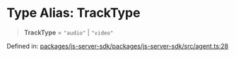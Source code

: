 # Type Alias: TrackType

> **TrackType** = `"audio"` \| `"video"`

Defined in: [packages/js-server-sdk/packages/js-server-sdk/src/agent.ts:28](https://github.com/fishjam-cloud/js-server-sdk/blob/47c214593e589512a3ba31be9d92be66ca83da9a/packages/js-server-sdk/src/agent.ts#L28)
